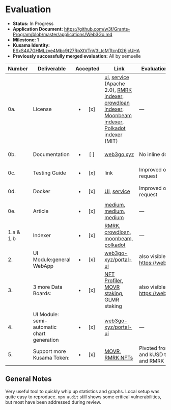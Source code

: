 # Evaluation

- **Status:** In Progress
- **Application Document:**  https://github.com/w3f/Grants-Program/blob/master/applications/Web3Go.md
- **Milestone:** 1
- **Kusama Identity:** [ESxS4A7GHMLzve4Mbc9t27RpXtVTnV3LtcMTtcnD26jcUHA](https://polkascan.io/pre/kusama/account/ESxS4A7GHMLzve4Mbc9t27RpXtVTnV3LtcMTtcnD26jcUHA)
- **Previously successfully merged evaluation:** All by semuelle

| Number | Deliverable | Accepted | Link | Evaluation Notes |
| ------ | ----------- | :------: | ---- |----------------- |
| 0a. | License | <ul><li>[x] </li></ul> | [ui](https://github.com/web3go-xyz/portal-ui/blob/756f98c7b7f4e905c71aecc3cde4203f87788286/LICENSE), [service](https://github.com/web3go-xyz/portal-service/blob/9c36e31f1dff908a4cec1ad73746b5df6fabc624/LICENSE) (Apache 2.0), [RMRK indexer](https://github.com/web3go-xyz/RMRK-Indexer/blob/6e294a5f51251db856eee485cdf9fee5a000d329/LICENSE), [crowdloan indexer](https://github.com/web3go-xyz/Crowdloan-Indexer/blob/67551bab9e6666bf8ef6436ad2e65697c2e6ee59/LICENSE), [Moonbeam indexer](https://github.com/web3go-xyz/moonbeam-balance-indexer/blob/aff17fa1960a527845462af5c28370b2e31c61d4/LICENSE), [Polkadot indexer](https://github.com/web3go-xyz/polkadot-balance-indexer/blob/73cba611e20686ee7d1a83fcfc7cd7411dafd04b/LICENSE) (MIT) | —
| 0b. | Documentation | <ul><li>[ ] </li></ul> | [web3go.xyz](https://doc.web3go.xyz) | No inline docs |
| 0c. | Testing Guide | <ul><li>[x] </li></ul> | link | Improved on request |
| 0d. | Docker | <ul><li>[x] </li></ul> | [UI](https://github.com/web3go-xyz/portal-ui/blob/756f98c7b7f4e905c71aecc3cde4203f87788286/Dockerfile), [service](https://github.com/web3go-xyz/portal-service/blob/9c36e31f1dff908a4cec1ad73746b5df6fabc624/Dockerfile) | Improved on request |
| 0e. | Article | <ul><li>[x] </li></ul> | [medium](https://web3go.medium.com/introducing-web3go-fcf5f1880a72), [medium](https://web3go.medium.com/rmrk-nft-garden-dashboard-introduction-2e773238db01), [medium](https://web3go.medium.com/moonbeam-moonriver-staking-dashboards-tracking-and-simulation-14fcc6f7024e) | —
| 1.a & 1.b | Indexer | <ul><li>[x] </li></ul> | [RMRK](https://github.com/web3go-xyz/RMRK-Indexer), [crowdloan](https://github.com/web3go-xyz/Crowdloan-Indexer), [moonbeam](https://github.com/web3go-xyz/moonbeam-balance-indexer), [polkadot](https://github.com/web3go-xyz/polkadot-balance-indexer) | — |
| 2. | UI Module:general WebApp | <ul><li>[x] </li></ul> | [web3go-xyz/portal-ui](https://github.com/web3go-xyz/portal-ui/tree/7e1b67b7b657d17cd88bb1129a3f36749002ebf0) | also visible on https://web3go.xyz |  
| 3. | 3 more Data Boards: | <ul><li>[x] </li></ul> | [NFT Profiler](https://web3go.xyz/#/NFTProfiler), [MOVR staking](https://web3go.xyz/#/Moonriver), GLMR staking | also visible on https://web3go.xyz |  
| 4. | UI Module: semi-automatic chart generation | <ul><li>[x] </li></ul> | [web3go-xyz/portal-ui](https://github.com/web3go-xyz/portal-ui/blob/7d10c762c052d5dee87a8466f6093befc58a9adf/src/components/customQuery/CustomQuery.vue) | — |
| 5. | Support more Kusama Token: | <ul><li>[x] </li></ul> | [MOVR](https://github.com/web3go-xyz/moonbeam-balance-indexer/tree/moonriver-balance-indexer), [RMRK NFTs](https://github.com/web3go-xyz/RMRK-Indexer) | Pivoted from KAR and kUSD to MOVR and RMRK |


## General Notes

Very useful tool to quickly whip up statistics and graphs. Local setup was quite easy to reproduce. `npm audit` still shows some critical vulnerabilities, but most have been addressed during review.
